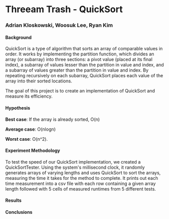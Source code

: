 # Threeam Trash - QuickSort
### Adrian Kloskowski, Woosuk Lee, Ryan Kim
#### Background
QuickSort is a type of algorithm that sorts an array of comparable values in order. It works by implementing the partition function, which divides an array (or subarray) into three sections: a pivot value (placed at its final index), a subarray of values lesser than the partition in value and index, and a subarray of values greater than the partition in value and index. By repeating recursively on each subarray, QuickSort places each value of the array into their sorted locations.

The goal of this project is to create an implementation of QuickSort and measure its efficiency.
#### Hypothesis
**Best case**: If the array is already sorted, O(n)

**Average case**: O(nlogn)

**Worst case**: O(n^2).
#### Experiment Methodology
To test the speed of our QuickSort implementation, we created a QuickSortTester. Using the system's millisecond clock, it randomly generates arrays of varying lengths and uses QuickSort to sort the arrays, measuring the time it takes for the method to complete. It prints out each time measurement into a csv file with each row containing a given array length followed with 5 cells of measured runtimes from 5 different tests.
#### Results
#### Conclusions
